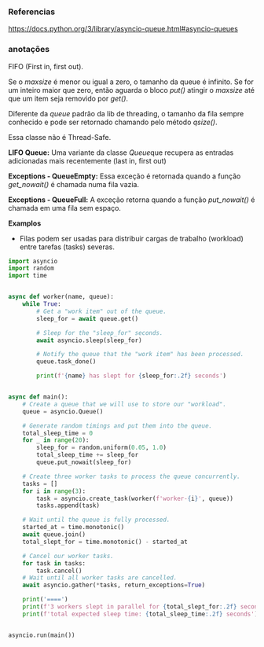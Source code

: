 ### Referencias ###

https://docs.python.org/3/library/asyncio-queue.html#asyncio-queues


### anotações ###

FIFO (First in, first out).

Se o *maxsize* é menor ou igual a zero, o tamanho da queue é infinito. Se for um inteiro maior que zero, então aguarda o bloco *put()* atingir o *maxsize* até que um item seja removido por *get()*.

Diferente da *queue* padrão da lib de threading, o tamanho da fila sempre conhecido e pode ser retornado chamando pelo método *qsize()*.

Essa classe não é Thread-Safe.

<b>LIFO Queue:</b> Uma variante da classe *Queue*que recupera as entradas adicionadas mais recentemente (last in, first out)

<b>Exceptions - QueueEmpty:</b> Essa exceção é retornada quando a função *get_nowait()* é chamada numa fila vazia.

<b>Exceptions - QueueFull:</b> A exceção retorna quando a função *put_nowait()* é chamada em uma fila sem espaço.

<b>Examplos</b>

- Filas podem ser usadas para distribuir cargas de trabalho (workload) entre tarefas (tasks) severas.

```python
import asyncio
import random
import time


async def worker(name, queue):
    while True:
        # Get a "work item" out of the queue.
        sleep_for = await queue.get()

        # Sleep for the "sleep_for" seconds.
        await asyncio.sleep(sleep_for)

        # Notify the queue that the "work item" has been processed.
        queue.task_done()

        print(f'{name} has slept for {sleep_for:.2f} seconds')


async def main():
    # Create a queue that we will use to store our "workload".
    queue = asyncio.Queue()

    # Generate random timings and put them into the queue.
    total_sleep_time = 0
    for _ in range(20):
        sleep_for = random.uniform(0.05, 1.0)
        total_sleep_time += sleep_for
        queue.put_nowait(sleep_for)

    # Create three worker tasks to process the queue concurrently.
    tasks = []
    for i in range(3):
        task = asyncio.create_task(worker(f'worker-{i}', queue))
        tasks.append(task)

    # Wait until the queue is fully processed.
    started_at = time.monotonic()
    await queue.join()
    total_slept_for = time.monotonic() - started_at

    # Cancel our worker tasks.
    for task in tasks:
        task.cancel()
    # Wait until all worker tasks are cancelled.
    await asyncio.gather(*tasks, return_exceptions=True)

    print('====')
    print(f'3 workers slept in parallel for {total_slept_for:.2f} seconds')
    print(f'total expected sleep time: {total_sleep_time:.2f} seconds')


asyncio.run(main())
```
